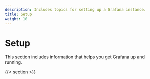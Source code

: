 ```yaml
---
description: Includes topics for setting up a Grafana instance.
title: Setup
weight: 10
---
```


# Setup

This section includes information that helps you get Grafana up and running.

{{< section >}}
